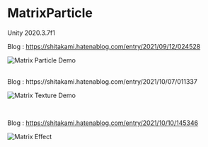 # MatrixParticle
Unity 2020.3.7f1

Blog : https://shitakami.hatenablog.com/entry/2021/09/12/024528

![Matrix Particle Demo](MatrixParticleDemo.gif)

<br>
Blog : https://shitakami.hatenablog.com/entry/2021/10/07/011337

![Matrix Texture Demo](MatrixTextureDemo.gif)

<br>

Blog : https://shitakami.hatenablog.com/entry/2021/10/10/145346 

![Matrix Effect](MatrixEffect.gif)
